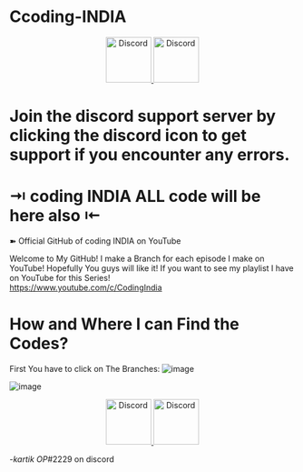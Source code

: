 # Ccoding-INDIA
<div align="center">
  <a href="https://discord.com/invite/cm2pVjF7G8">
    <img src="https://user-images.githubusercontent.com/59381835/92191514-d649ad80-ee18-11ea-9bc4-e95c7a122a99.png" alt="Discord" width="80"/>
  </a href = "https://www.youtube.com/c/CodingIndia">
    <img src="https://user-images.githubusercontent.com/59381835/92191346-676c5480-ee18-11ea-8240-e416eb1a5b5d.png" alt="Discord" width="80"/>
  </a>
</div>

# Join the discord support server by clicking the discord icon to get support if you encounter any errors.


# ⇥ coding INDIA ALL code will be here also ⇤

➽ Official GitHub of coding INDIA on YouTube 

Welcome to My GitHub! I make a Branch for each episode I make on YouTube! Hopefully You guys will like it! If you want to see my playlist I have on YouTube for this Series!<br/>
https://www.youtube.com/c/CodingIndia

# How and Where I can Find the Codes?

First You have to click on The Branches:
![image](https://user-images.githubusercontent.com/59381835/83589891-6241f580-a509-11ea-86a7-5e846d4089a8.png)

![image](https://user-images.githubusercontent.com/59381835/83589430-8bae5180-a508-11ea-975a-ae4fee409fde.png)

<div align="center">
  <a href="https://discord.com/invite/cm2pVjF7G8">
    <img src="https://user-images.githubusercontent.com/59381835/92191514-d649ad80-ee18-11ea-9bc4-e95c7a122a99.png" alt="Discord" width="80"/>
  </a href = "https://www.youtube.com/c/CodingIndia">
    <img src="https://user-images.githubusercontent.com/59381835/92191346-676c5480-ee18-11ea-8240-e416eb1a5b5d.png" alt="Discord" width="80"/>
  </a>
</div>

-*kartik OP*#2229 on discord


